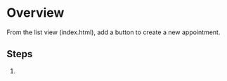 # Overview 

From the list view (index.html), add a button to create a new appointment.

## Steps

1. 
